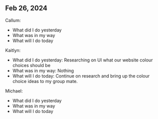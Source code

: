 ## Feb 26, 2024
Callum:
- What did I do yesterday
- What was in my way
- What will I do today

Kaitlyn:
- What did I do yesterday: Researching on UI what our website colour choices should be
- What was in my way: Nothing
- What will I do today: Continue on research and bring up the colour choice ideas to my group mate. 

Michael:
- What did I do yesterday
- What was in my way
- What will I do today
